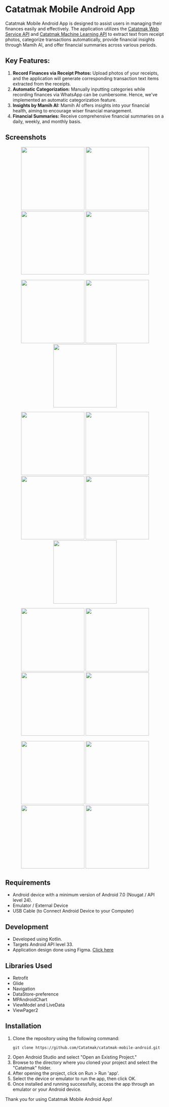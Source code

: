 # Catatmak Mobile Android App

Catatmak Mobile Android App is designed to assist users in managing their finances easily and
effectively. The application utilizes
the [Catatmak Web Service API](https://github.com/Catatmak/catatmak-api)
and [Catatmak Machine Learning API](https://github.com/Catatmak/catatmak-machine-learning-api) to
extract text from receipt photos, categorize transactions automatically, provide financial insights
through Mamih AI, and offer financial summaries across various periods.

## Key Features:

1. **Record Finances via Receipt Photos:** Upload photos of your receipts, and the application will
   generate corresponding transaction text items extracted from the receipts.
2. **Automatic Categorization:** Manually inputting categories while recording finances via WhatsApp
   can be cumbersome. Hence, we've implemented an automatic categorization feature.
3. **Insights by Mamih AI:** Mamih AI offers insights into your financial health, aiming to
   encourage wiser financial management.
4. **Financial Summaries:** Receive comprehensive financial summaries on a daily, weekly, and
   monthly basis.

## Screenshots

<p align="center">
  <img src="images/0.jpg" width="200">
  <img src="images/1.jpg" width="200">
  <img src="images/2.jpg" width="200">
  <img src="images/3.jpg" width="200">
</p>

<p align="center">
  <img src="images/4.jpg" width="200">
  <img src="images/5.jpg" width="200">
  <img src="images/8.jpg" width="200">
</p>


<p align="center">
  <img src="images/9.jpg" width="200">
  <img src="images/6.jpg" width="200">
  <img src="images/7.jpg" width="200">
  <img src="images/10.jpg" width="200">
  <img src="images/11.jpg" width="200">
</p>

<p align="center">
  <img src="images/12.jpg" width="200">
  <img src="images/13.jpg" width="200"> 
  <img src="images/18.jpg" width="200">
  <img src="images/19.jpg" width="200">
</p>

<p align="center">
  <img src="images/14.jpg" width="200">
  <img src="images/16.jpg" width="200">
  <img src="images/15.jpg" width="200">
  <img src="images/17.jpg" width="200">
</p>

## Requirements

- Android device with a minimum version of Android 7.0 (Nougat / API level 24).
- Emulator / External Device
- USB Cable (to Connect Android Device to your Computer)

## Development

- Developed using Kotlin.
- Targets Android API level 33.
- Application design done using
  Figma. [Click here](https://www.figma.com/file/Ycs1LdhAS93rIdGyiGw0RC/Catatmak-Apps?type=design&node-id=0-1&mode=design&t=fBJz4L2AelMZCpYL-0)

## Libraries Used

- Retrofit
- Glide
- Navigation
- DataStore-preference
- MPAndroidChart
- ViewModel and LiveData
- ViewPager2

## Installation

1. Clone the repository using the following command:
    ```
    git clone https://github.com/Catatmak/catatmak-mobile-android.git
    ```
2. Open Android Studio and select "Open an Existing Project."
3. Browse to the directory where you cloned your project and select the "Catatmak" folder.
4. After opening the project, click on Run > Run 'app'.
5. Select the device or emulator to run the app, then click OK.
6. Once installed and running successfully, access the app through an emulator or your Android
   device.

Thank you for using Catatmak Mobile Android App!
